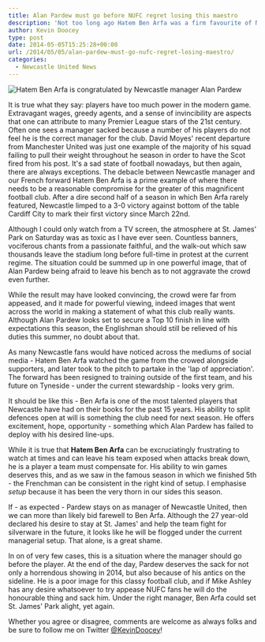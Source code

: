 ```yaml
---
title: Alan Pardew must go before NUFC regret losing this maestro
description: 'Not too long ago Hatem Ben Arfa was a firm favourite of Newcastle manager Alan Pardew, yet 12 months on and the Frenchman could be forced out of Tyneside..'
author: Kevin Doocey
type: post
date: 2014-05-05T15:25:28+00:00
url: /2014/05/05/alan-pardew-must-go-nufc-regret-losing-maestro/
categories:
  - Newcastle United News
---
```


![Hatem Ben Arfa is congratulated by Newcastle manager Alan Pardew](https://www.tynetime.com/wp-content/uploads/2014/05/Hatem-Ben-Arfa-Alan-Pardew.jpg "Benny - Should not be forced out of Newcastle to cater for Alan Pardew's needs")

It is true what they say: players have too much power in the modern game. Extravagant wages, greedy agents, and a sense of invincibility are aspects that one can attribute to many Premier League stars of the 21st century. Often one sees a manager sacked because a number of his players do not feel he is the correct manager for the club. David Moyes' recent departure from Manchester United was just one example of the majority of his squad failing to pull their weight throughout he season in order to have the Scot fired from his post. It's a sad state of football nowadays, but then again, there are always exceptions. The debacle between Newcastle manager and our French forward Hatem Ben Arfa is a prime example of where there needs to be a reasonable compromise for the greater of this magnificent football club. After a dire second half of a season  in which Ben Arfa rarely featured, Newcastle limped to a 3-0 victory against bottom of the table Cardiff City to mark their first victory since March 22nd.

Although I could only watch from a TV screen, the atmosphere at St. James' Park on Saturday was as toxic as I have ever seen. Countless banners, vociferous chants from a passionate faithful, and the walk-out which saw thousands leave the stadium long before full-time in protest at the current regime. The situation could be summed up in one powerful image, that of Alan Pardew being afraid to leave his bench as to not aggravate the crowd even further.

While the result may have looked convincing, the crowd were far from appeased, and it made for powerful viewing, indeed images that went across the world in making a statement of what this club really wants. Although Alan Pardew looks set to secure a Top 10 finish in line with expectations this season, the Englishman should still be relieved of his duties this summer, no doubt about that.

As many Newcastle fans would have noticed across the mediums of social media - Hatem Ben Arfa watched the game from the crowed alongside supporters, and later took to the pitch to partake in the 'lap of appreciation'. The forward has been resigned to training outside of the first team, and his future on Tyneside - under the current stewardship - looks very grim.

It should be like this - Ben Arfa is one of the most talented players that Newcastle have had on their books for the past 15 years. His ability to split defences open at will is something the club need for next season. He offers excitement, hope, opportunity - something which Alan Pardew has failed to deploy with his desired line-ups.

While it is true that **Hatem Ben Arfa** can be excruciatingly frustrating to watch at times and can leave his team exposed when attacks break down, he is a player a team must compensate for. His ability to win games deserves this, and as we saw in the famous season in which we finished 5th - the Frenchman can be consistent in the right kind of setup. I emphasise _setup_ because it has been the very thorn in our sides this season.

If - as expected - Pardew stays on as manager of Newcastle United, then we can more than likely bid farewell to Ben Arfa. Although the 27 year-old declared his desire to stay at St. James' and help the team fight for silverware in the future, it looks like he will be flogged under the current managerial setup. That alone, is a great shame.

In on of very few cases, this is a situation where the manager should go before the player. At the end of the day, Pardew deserves the sack for not only a horrendous showing in 2014, but also because of his antics on the sideline. He is a poor image for this classy football club, and if Mike Ashley has any desire whatsoever to try appease NUFC fans he will do the honourable thing and sack him. Under the right manager, Ben Arfa could set St. James' Park alight, yet again.

Whether you agree or disagree, comments are welcome as always folks and be sure to follow me on Twitter [@KevinDoocey](https://twitter.com/kevindoocey "kevin doocey twitter")!
